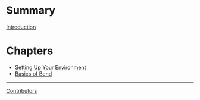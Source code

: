 <!-- markdownlint-disable single-h1 -->
# Summary

[Introduction](README.md)

# Chapters

- [Setting Up Your Environment](setting-up-your-environment.md)
- [Basics of Bend](basics-of-bend.md)

-----------

[Contributors](misc/contributors.md)
